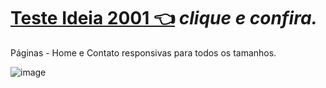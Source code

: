 # [Teste Ideia 2001 👈](https://teste-ideia-2001-o751.vercel.app) *clique e confira.*
Páginas - Home e Contato responsivas para todos os tamanhos.

![image](https://user-images.githubusercontent.com/104214681/202577479-3e2b3463-6b06-4ea5-a0d8-b34b2d0f03c4.png)



